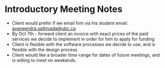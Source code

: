 # Introductory Meeting Notes 

- Client would prefer if we email him via his student email: avaneendra.sathivada@ubc.ca 
- By Oct 7th - forward client an invoice with exact prices of the paid services we decide to implement in order for him to apply for funding 
- Client is flexible with the software processes we decide to use, and is flexible with the design process 
- Client would like a broader time-range for dates of future meetings, and is willing to meet on weekends.
